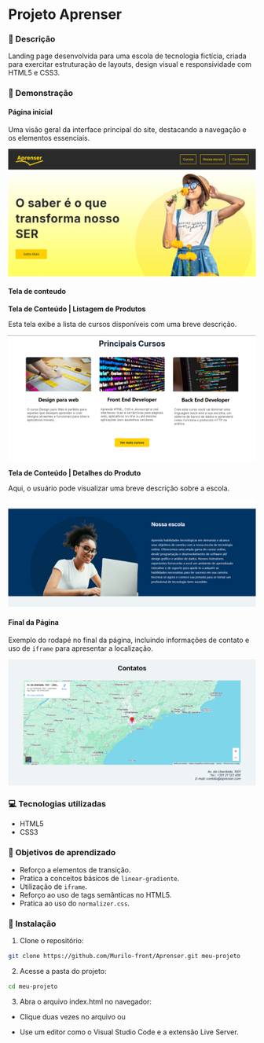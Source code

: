 # Projeto Aprenser

### 📝 Descrição

Landing page desenvolvida para uma escola de tecnologia fictícia, criada para exercitar estruturação de layouts, design visual e responsividade com HTML5 e CSS3.

### 👀 Demonstração

#### Página inicial

Uma visão geral da interface principal do site, destacando a navegação e os elementos essenciais.

<img src="imagens/Foto-produto/Foto-produto1.png" alt="Captura de tela da página inicial">

#### Tela de conteudo

**Tela de Conteúdo | Listagem de Produtos**

Esta tela exibe a lista de cursos disponíveis com uma breve descrição.

<img src="imagens/Foto-produto/Foto-produto2.png" alt="Captura de tela da tela de conteudo"><br>

**Tela de Conteúdo | Detalhes do Produto**

Aqui, o usuário pode visualizar uma breve descrição sobre a escola.

<img src="imagens/Foto-produto/Foto-produto3.png" alt="Captura de tela da tela de conteudo">

#### Final da Página

Exemplo do rodapé no final da página, incluindo informações de contato e uso de `iframe` para apresentar a localização.

<img src="imagens/Foto-produto/Foto-produto4.png" alt="Captura de tela da tela de conteudo">

### 💻 Tecnologias utilizadas

- HTML5
- CSS3

### 🎯 Objetivos de aprendizado

- Reforço a elementos de transição.
- Pratica a conceitos básicos de `linear-gradiente`.
- Utilização de `iframe`.
- Reforço ao uso de tags semânticas no HTML5.
- Pratica ao uso do `normalizer.css`.

### 📲 Instalação

1. Clone o repositório:

```bash
git clone https://github.com/Murilo-front/Aprenser.git meu-projeto
```

2. Acesse a pasta do projeto:

```bash
cd meu-projeto
```

3. Abra o arquivo index.html no navegador:

- Clique duas vezes no arquivo ou

- Use um editor como o Visual Studio Code e a extensão Live Server.
